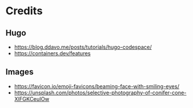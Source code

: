 # Credits

## Hugo
- https://blog.ddavo.me/posts/tutorials/hugo-codespace/
- https://containers.dev/features

## Images
- https://favicon.io/emoji-favicons/beaming-face-with-smiling-eyes/
- https://unsplash.com/photos/selective-photography-of-conifer-cone-XlFGKCeuIOw